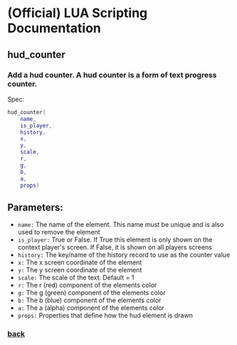
# (Official) LUA Scripting Documentation

## hud_counter

### Add a hud counter. A hud counter is a form of text progress counter.

Spec:
```lua
hud_counter(
	name,
	is_player,
	history,
	x,
	y,
	scale,
	r,
	g,
	b,
	a,
	props)
```
## Parameters:
- `name:` The name of the element. This name must be unique and is also used to remove the element
- `is_player:` True or False. If True this element is only shown on the context player's screen. If False, it is shown on all players screens
- `history:` The key/name of the history record to use as the counter value
- `x:` The x screen coordinate of the element
- `y:` The y screen coordinate of the element
- `scale:` The scale of the text. Default = 1
- `r:` The r (red) component of the elements color
- `g:` The g (green) component of the elements color
- `b:` The b (blue) component of the elements color
- `a:` The a (alpha) component of the elements color
- `props:` Properties that define how the hud element is drawn
### [back](../hud)
